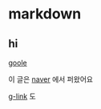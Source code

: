 # markdown

## hi


[goole][g-link]

[g-link]:https://www.google.com

이 글은 [naver](https://www.naver.com) 에서 퍼왔어요

[g-link] 도 




